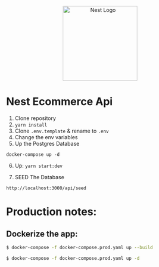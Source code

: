 <p align="center">
  <a href="http://nestjs.com/" target="blank"><img src="https://nestjs.com/img/logo-small.svg" width="200" alt="Nest Logo" /></a>
</p>


# Nest Ecommerce Api

1. Clone repository
2. ```yarn install```
3. Clone ```.env.template``` & rename to ```.env```
4. Change the env variables
5. Up the Postgres Database
```
docker-compose up -d
```

6. Up: ```yarn start:dev```

7. SEED The Database
```
http://localhost:3000/api/seed
```

# Production notes:

## Dockerize the app:

```bash
$ docker-compose -f docker-compose.prod.yaml up --build
```
```bash
$ docker-compose -f docker-compose.prod.yaml up -d
```
